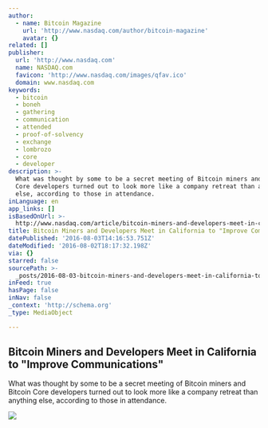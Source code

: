 ```yaml
---
author:
  - name: Bitcoin Magazine
    url: 'http://www.nasdaq.com/author/bitcoin-magazine'
    avatar: {}
related: []
publisher:
  url: 'http://www.nasdaq.com'
  name: NASDAQ.com
  favicon: 'http://www.nasdaq.com/images/qfav.ico'
  domain: www.nasdaq.com
keywords:
  - bitcoin
  - boneh
  - gathering
  - communication
  - attended
  - proof-of-solvency
  - exchange
  - lombrozo
  - core
  - developer
description: >-
  What was thought by some to be a secret meeting of Bitcoin miners and Bitcoin
  Core developers turned out to look more like a company retreat than anything
  else, according to those in attendance.
inLanguage: en
app_links: []
isBasedOnUrl: >-
  http://www.nasdaq.com/article/bitcoin-miners-and-developers-meet-in-california-to-improve-communications-cm659035
title: Bitcoin Miners and Developers Meet in California to "Improve Communications"
datePublished: '2016-08-03T14:16:53.751Z'
dateModified: '2016-08-02T18:17:32.198Z'
via: {}
starred: false
sourcePath: >-
  _posts/2016-08-03-bitcoin-miners-and-developers-meet-in-california-to-improve.md
inFeed: true
hasPage: false
inNav: false
_context: 'http://schema.org'
_type: MediaObject

---
```

<article style=""><h1>Bitcoin Miners and Developers Meet in California to "Improve Communications"</h1><p>What was thought by some to be a secret meeting of Bitcoin miners and Bitcoin Core developers turned out to look more like a company retreat than anything else, according to those in attendance.</p><img src="http://www.nasdaq.com/reference/hiresphotos/news-photos/bitcoin/325x200/bitcoin35.jpg" /></article>